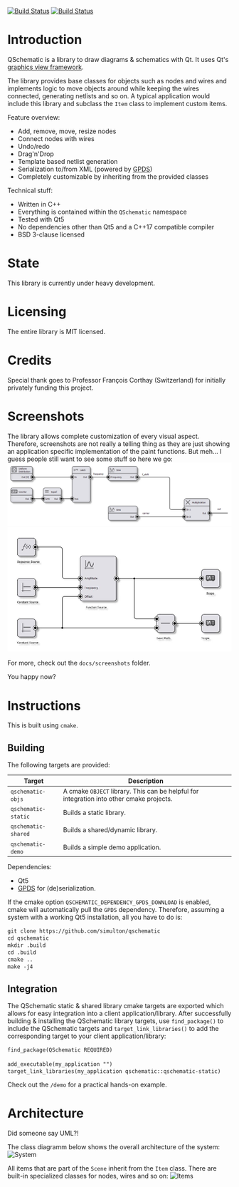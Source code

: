 [![Build Status](https://ci.simulton.com/buildStatus/icon?job=QSchematic%2Fmaster&subject=master)](https://ci.simulton.com/job/QSchematic/job/master/)
[![Build Status](https://ci.simulton.com/buildStatus/icon?job=QSchematic%2Fdevelop&subject=develop)](https://ci.simulton.com/job/QSchematic/job/develop/)

# Introduction
QSchematic is a library to draw diagrams & schematics with Qt. It uses Qt's [graphics view framework](http://doc.qt.io/qt-5/graphicsview.html).

The library provides base classes for objects such as nodes and wires and implements logic to move objects around while keeping the wires connected, generating netlists and so on. A typical application would include this library and subclass the `Item` class to implement custom items.

Feature overview:
  - Add, remove, move, resize nodes
  - Connect nodes with wires
  - Undo/redo
  - Drag'n'Drop
  - Template based netlist generation
  - Serialization to/from XML (powered by [GPDS](https://gpds.simulton.com))
  - Completely customizable by inheriting from the provided classes

Technical stuff:
  - Written in C++
  - Everything is contained within the `QSchematic` namespace
  - Tested with Qt5
  - No dependencies other than Qt5 and a C++17 compatible compiler
  - BSD 3-clause licensed

# State
This library is currently under heavy development.

# Licensing
The entire library is MIT licensed.

# Credits
Special thank goes to Professor François Corthay (Switzerland) for initially privately funding this project.

# Screenshots
The library allows complete customization of every visual aspect. Therefore, screenshots are not really a telling thing as they are just showing an application specific implementation of the paint functions. But meh... I guess people still want to see some stuff so here we go:
![Screenshot 04](docs/screenshots/screenshot_04.png)
![Screenshot 05](docs/screenshots/screenshot_05.png)

For more, check out the `docs/screenshots` folder.

You happy now?

# Instructions
This is built using `cmake`.

## Building
The following targets are provided:

| Target | Description |
| --- | --- |
| `qschematic-objs` | A cmake `OBJECT` library. This can be helpful for integration into other cmake projects. |
| `qschematic-static` | Builds a static library. | 
| `qschematic-shared` | Builds a shared/dynamic library. | 
| `qschematic-demo` | Builds a simple demo application. | 

Dependencies:
  - Qt5
  - [GPDS](https://gpds.simulton.com) for (de)serialization.

If the cmake option `QSCHEMATIC_DEPENDENCY_GPDS_DOWNLOAD` is enabled, cmake will automatically pull the `GPDS` dependency.
Therefore, assuming a system with a working Qt5 installation, all you have to do is:

```shell
git clone https://github.com/simulton/qschematic
cd qschematic
mkdir .build
cd .build
cmake ..
make -j4
```

## Integration
The QSchematic static & shared library cmake targets are exported which allows for easy integration into a client application/library.
After successfully building & installing the QSchematic library targets, use `find_package()` to include the QSchematic targets and `target_link_libraries()` to add the corresponding target to your client application/library:
```
find_package(QSchematic REQUIRED)

add_executable(my_application "")
target_link_libraries(my_application qschematic::qschematic-static)
```
Check out the `/demo` for a practical hands-on example.


# Architecture
Did someone say UML?!

The class diagramm below shows the overall architecture of the system:
![System](https://github.com/simulton/QSchematic/blob/master/docs/uml/export/jpg/Model!QSchematic!System_1.jpg?raw=true)

All items that are part of the `Scene` inherit from the `Item` class. There are built-in specialized classes for nodes, wires and so on:
![Items](https://github.com/simulton/QSchematic/blob/master/docs/uml/export/jpg/Model!QSchematic!Items_0.jpg?raw=true)
